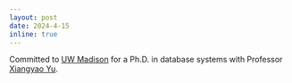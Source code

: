 ```yaml
---
layout: post
date: 2024-4-15
inline: true
---
```


Committed to [UW Madison](https://database.cs.wisc.edu/) for a Ph.D. in database systems with Professor [Xiangyao Yu](https://pages.cs.wisc.edu/~yxy/).